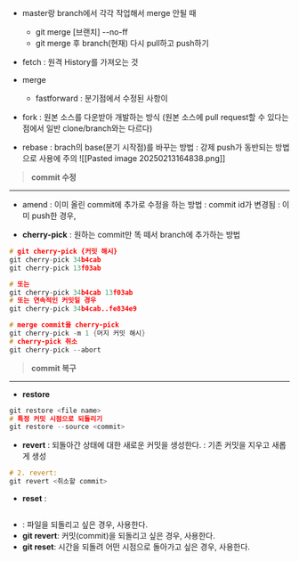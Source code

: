 

- master랑 branch에서 각각 작업해서 merge 안될 때
	- git merge [브랜치] --no-ff
	- git merge 후 branch(현재) 다시 pull하고 push하기


- fetch
	: 원격 History를 가져오는 것


- merge
	- fastforward
		: 분기점에서 수정된 사항이 


- fork
	: 원본 소스를 다운받아 개발하는 방식 (원본 소스에 pull request할 수 있다는 점에서 일반 clone/branch와는 다르다)

- rebase
	: brach의 base(분기 시작점)를 바꾸는 방법
	: 강제 push가 동반되는 방법으로 사용에 주의
	![[Pasted image 20250213164838.png]]



> **commit 수정**
- ---
- amend
	: 이미 올린 commit에 추가로 수정을 하는 방법
	: commit id가 변경됨
	: 이미 push한 경우, 
	

- **cherry-pick**
	: 원하는 commit만 똑 떼서 branch에 추가하는 방법
	
```C
# git cherry-pick {커밋 해시} 
git cherry-pick 34b4cab 
git cherry-pick 13f03ab 

# 또는 
git cherry-pick 34b4cab 13f03ab 
# 또는 연속적인 커밋일 경우 
git cherry-pick 34b4cab..fe834e9

# merge commit을 cherry-pick
git cherry-pick -m 1 {머지 커밋 해시}
# cherry-pick 취소
git cherry-pick --abort
```



> **commit 복구**
---
- **restore**
```C
git restore <file name>
# 특정 커밋 시점으로 되돌리기
git restore --source <commit>
```

- **revert**
	: 되돌아간 상태에 대한 새로운 커밋을 생성한다.
	: 기존 커밋을 지우고 새롭게 생성
```C
# 2. revert:
git revert <취소할 commit>

```


- **reset**
	: 
```C

```


- : 파일을 되돌리고 싶은 경우, 사용한다.
- **git revert**: 커밋(commit)을 되돌리고 싶은 경우, 사용한다.
- **git reset**: 시간을 되돌려 어떤 시점으로 돌아가고 싶은 경우, 사용한다.
